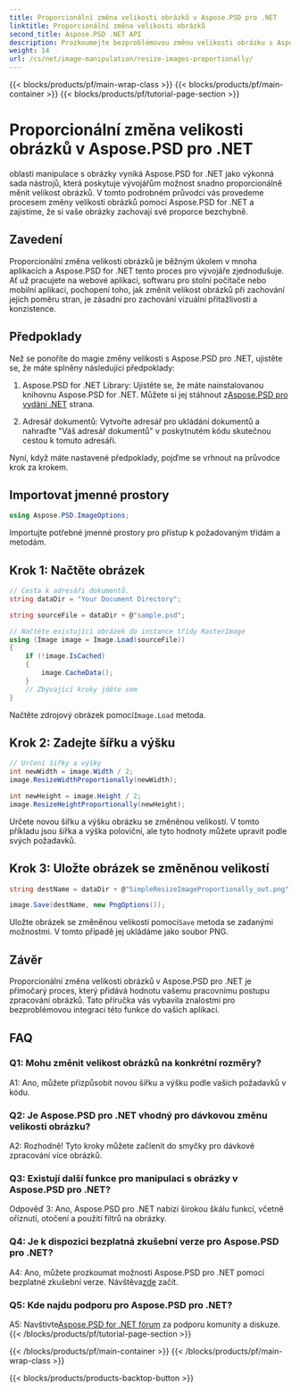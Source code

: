 ```yaml
---
title: Proporcionální změna velikosti obrázků v Aspose.PSD pro .NET
linktitle: Proporcionální změna velikosti obrázků
second_title: Aspose.PSD .NET API
description: Prozkoumejte bezproblémovou změnu velikosti obrázku s Aspose.PSD pro .NET. Stáhněte si knihovnu, postupujte podle našeho návodu a vylepšete své možnosti zpracování obrazu.
weight: 14
url: /cs/net/image-manipulation/resize-images-proportionally/
---
```


{{< blocks/products/pf/main-wrap-class >}}
{{< blocks/products/pf/main-container >}}
{{< blocks/products/pf/tutorial-page-section >}}

# Proporcionální změna velikosti obrázků v Aspose.PSD pro .NET

oblasti manipulace s obrázky vyniká Aspose.PSD for .NET jako výkonná sada nástrojů, která poskytuje vývojářům možnost snadno proporcionálně měnit velikost obrázků. V tomto podrobném průvodci vás provedeme procesem změny velikosti obrázků pomocí Aspose.PSD for .NET a zajistíme, že si vaše obrázky zachovají své proporce bezchybně.

## Zavedení

Proporcionální změna velikosti obrázků je běžným úkolem v mnoha aplikacích a Aspose.PSD for .NET tento proces pro vývojáře zjednodušuje. Ať už pracujete na webové aplikaci, softwaru pro stolní počítače nebo mobilní aplikaci, pochopení toho, jak změnit velikost obrázků při zachování jejich poměru stran, je zásadní pro zachování vizuální přitažlivosti a konzistence.

## Předpoklady

Než se ponoříte do magie změny velikosti s Aspose.PSD pro .NET, ujistěte se, že máte splněny následující předpoklady:

1.  Aspose.PSD for .NET Library: Ujistěte se, že máte nainstalovanou knihovnu Aspose.PSD for .NET. Můžete si jej stáhnout z[Aspose.PSD pro vydání .NET](https://releases.aspose.com/psd/net/) strana.

2. Adresář dokumentů: Vytvořte adresář pro ukládání dokumentů a nahraďte "Váš adresář dokumentů" v poskytnutém kódu skutečnou cestou k tomuto adresáři.

Nyní, když máte nastavené předpoklady, pojďme se vrhnout na průvodce krok za krokem.

## Importovat jmenné prostory

```csharp
using Aspose.PSD.ImageOptions;
```

Importujte potřebné jmenné prostory pro přístup k požadovaným třídám a metodám.

## Krok 1: Načtěte obrázek

```csharp
// Cesta k adresáři dokumentů.
string dataDir = "Your Document Directory";

string sourceFile = dataDir + @"sample.psd";

// Načtěte existující obrázek do instance třídy RasterImage
using (Image image = Image.Load(sourceFile))
{
	if (!image.IsCached)
	{
		image.CacheData();
	}
	// Zbývající kroky jděte sem
}
```

 Načtěte zdrojový obrázek pomocí`Image.Load` metoda.

## Krok 2: Zadejte šířku a výšku

```csharp
// Určení šířky a výšky
int newWidth = image.Width / 2;
image.ResizeWidthProportionally(newWidth);

int newHeight = image.Height / 2;
image.ResizeHeightProportionally(newHeight);
```

Určete novou šířku a výšku obrázku se změněnou velikostí. V tomto příkladu jsou šířka a výška poloviční, ale tyto hodnoty můžete upravit podle svých požadavků.

## Krok 3: Uložte obrázek se změněnou velikostí

```csharp
string destName = dataDir + @"SimpleResizeImageProportionally_out.png";

image.Save(destName, new PngOptions());
```

 Uložte obrázek se změněnou velikostí pomocí`Save` metoda se zadanými možnostmi. V tomto případě jej ukládáme jako soubor PNG.

## Závěr

Proporcionální změna velikosti obrázků v Aspose.PSD pro .NET je přímočarý proces, který přidává hodnotu vašemu pracovnímu postupu zpracování obrázků. Tato příručka vás vybavila znalostmi pro bezproblémovou integraci této funkce do vašich aplikací.

## FAQ

### Q1: Mohu změnit velikost obrázků na konkrétní rozměry?

A1: Ano, můžete přizpůsobit novou šířku a výšku podle vašich požadavků v kódu.

### Q2: Je Aspose.PSD pro .NET vhodný pro dávkovou změnu velikosti obrázku?

A2: Rozhodně! Tyto kroky můžete začlenit do smyčky pro dávkové zpracování více obrázků.

### Q3: Existují další funkce pro manipulaci s obrázky v Aspose.PSD pro .NET?

Odpověď 3: Ano, Aspose.PSD pro .NET nabízí širokou škálu funkcí, včetně oříznutí, otočení a použití filtrů na obrázky.

### Q4: Je k dispozici bezplatná zkušební verze pro Aspose.PSD pro .NET?

 A4: Ano, můžete prozkoumat možnosti Aspose.PSD pro .NET pomocí bezplatné zkušební verze. Návštěva[zde](https://releases.aspose.com/) začít.

### Q5: Kde najdu podporu pro Aspose.PSD pro .NET?

 A5: Navštivte[Aspose.PSD for .NET fórum](https://forum.aspose.com/c/psd/34) za podporu komunity a diskuze.
{{< /blocks/products/pf/tutorial-page-section >}}

{{< /blocks/products/pf/main-container >}}
{{< /blocks/products/pf/main-wrap-class >}}

{{< blocks/products/products-backtop-button >}}
